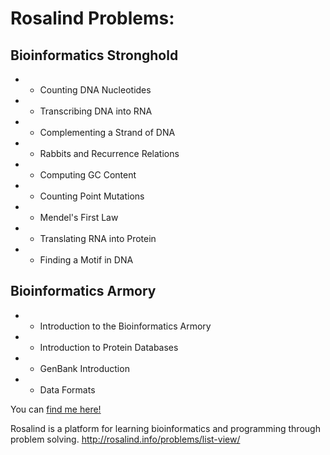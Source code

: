 # Rosalind Problems:

## Bioinformatics Stronghold
* - Counting DNA Nucleotides
* - Transcribing DNA into RNA
* - Complementing a Strand of DNA
* - Rabbits and Recurrence Relations
* - Computing GC Content
* - Counting Point Mutations
* - Mendel's First Law
* - Translating RNA into Protein
* - Finding a Motif in DNA

## Bioinformatics Armory
* - Introduction to the Bioinformatics Armory
* - Introduction to Protein Databases
* - GenBank Introduction 
* - Data Formats

You can [find me here!](http://rosalind.info/users/flowone/)





Rosalind is a platform for learning bioinformatics and programming through problem solving.
http://rosalind.info/problems/list-view/



